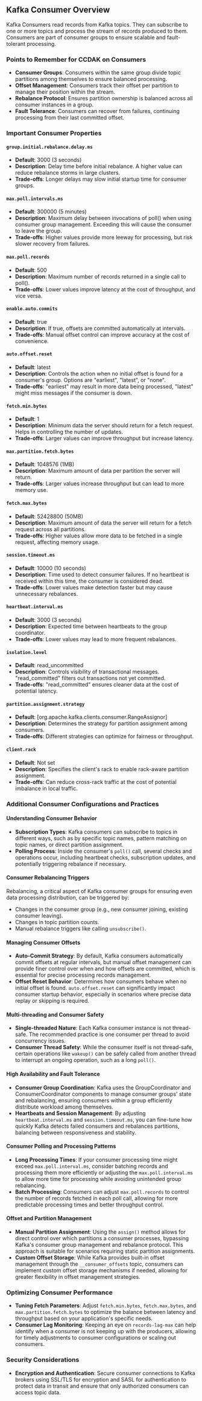## Kafka Consumer Overview

Kafka Consumers read records from Kafka topics. They can subscribe to one or more topics and process the stream of records produced to them. Consumers are part of consumer groups to ensure scalable and fault-tolerant processing.

### Points to Remember for CCDAK on Consumers

- **Consumer Groups**: Consumers within the same group divide topic partitions among themselves to ensure balanced processing.
- **Offset Management**: Consumers track their offset per partition to manage their position within the stream.
- **Rebalance Protocol**: Ensures partition ownership is balanced across all consumer instances in a group.
- **Fault Tolerance**: Consumers can recover from failures, continuing processing from their last committed offset.

### Important Consumer Properties

#### `group.initial.rebalance.delay.ms`
- **Default**: 3000 (3 seconds)
- **Description**: Delay time before initial rebalance. A higher value can reduce rebalance storms in large clusters.
- **Trade-offs**: Longer delays may slow initial startup time for consumer groups.

#### `max.poll.intervals.ms`
- **Default**: 300000 (5 minutes)
- **Description**: Maximum delay between invocations of poll() when using consumer group management. Exceeding this will cause the consumer to leave the group.
- **Trade-offs**: Higher values provide more leeway for processing, but risk slower recovery from failures.

#### `max.poll.records`
- **Default**: 500
- **Description**: Maximum number of records returned in a single call to poll().
- **Trade-offs**: Lower values improve latency at the cost of throughput, and vice versa.

#### `enable.auto.commits`
- **Default**: true
- **Description**: If true, offsets are committed automatically at intervals.
- **Trade-offs**: Manual offset control can improve accuracy at the cost of convenience.

#### `auto.offset.reset`
- **Default**: latest
- **Description**: Controls the action when no initial offset is found for a consumer's group. Options are "earliest", "latest", or "none".
- **Trade-offs**: "earliest" may result in more data being processed, "latest" might miss messages if the consumer is down.

#### `fetch.min.bytes`
- **Default**: 1
- **Description**: Minimum data the server should return for a fetch request. Helps in controlling the number of updates.
- **Trade-offs**: Larger values can improve throughput but increase latency.

#### `max.partition.fetch.bytes`
- **Default**: 1048576 (1MB)
- **Description**: Maximum amount of data per partition the server will return.
- **Trade-offs**: Larger values increase throughput but can lead to more memory use.

#### `fetch.max.bytes`
- **Default**: 52428800 (50MB)
- **Description**: Maximum amount of data the server will return for a fetch request across all partitions.
- **Trade-offs**: Higher values allow more data to be fetched in a single request, affecting memory usage.

#### `session.timeout.ms`
- **Default**: 10000 (10 seconds)
- **Description**: Time used to detect consumer failures. If no heartbeat is received within this time, the consumer is considered dead.
- **Trade-offs**: Lower values make detection faster but may cause unnecessary rebalances.

#### `heartbeat.interval.ms`
- **Default**: 3000 (3 seconds)
- **Description**: Expected time between heartbeats to the group coordinator.
- **Trade-offs**: Lower values may lead to more frequent rebalances.

#### `isolation.level`
- **Default**: read_uncommitted
- **Description**: Controls visibility of transactional messages. "read_committed" filters out transactions not yet committed.
- **Trade-offs**: "read_committed" ensures cleaner data at the cost of potential latency.

#### `partition.assignment.strategy`
- **Default**: [org.apache.kafka.clients.consumer.RangeAssignor]
- **Description**: Determines the strategy for partition assignment among consumers.
- **Trade-offs**: Different strategies can optimize for fairness or throughput.

#### `client.rack`
- **Default**: Not set
- **Description**: Specifies the client's rack to enable rack-aware partition assignment.
- **Trade-offs**: Can reduce cross-rack traffic at the cost of potential imbalance in local traffic.

### Additional Consumer Configurations and Practices

#### Understanding Consumer Behavior

- **Subscription Types**: Kafka consumers can subscribe to topics in different ways, such as by specific topic names, pattern matching on topic names, or direct partition assignment.
- **Polling Process**: Inside the consumer's `poll()` call, several checks and operations occur, including heartbeat checks, subscription updates, and potentially triggering rebalance if necessary.

#### Consumer Rebalancing Triggers

Rebalancing, a critical aspect of Kafka consumer groups for ensuring even data processing distribution, can be triggered by:
- Changes in the consumer group (e.g., new consumer joining, existing consumer leaving).
- Changes in topic partition counts.
- Manual rebalance triggers like calling `unsubscribe()`.

#### Managing Consumer Offsets

- **Auto-Commit Strategy**: By default, Kafka consumers automatically commit offsets at regular intervals, but manual offset management can provide finer control over when and how offsets are committed, which is essential for precise processing records management.
- **Offset Reset Behavior**: Determines how consumers behave when no initial offset is found. `auto.offset.reset` can significantly impact consumer startup behavior, especially in scenarios where precise data replay or skipping is required.

#### Multi-threading and Consumer Safety

- **Single-threaded Nature**: Each Kafka consumer instance is not thread-safe. The recommended practice is one consumer per thread to avoid concurrency issues.
- **Consumer Thread Safety**: While the consumer itself is not thread-safe, certain operations like `wakeup()` can be safely called from another thread to interrupt an ongoing operation, such as a long `poll()`.

#### High Availability and Fault Tolerance

- **Consumer Group Coordination**: Kafka uses the GroupCoordinator and ConsumerCoordinator components to manage consumer groups' state and rebalancing, ensuring consumers within a group efficiently distribute workload among themselves.
- **Heartbeats and Session Management**: By adjusting `heartbeat.interval.ms` and `session.timeout.ms`, you can fine-tune how quickly Kafka detects failed consumers and rebalances partitions, balancing between responsiveness and stability.

#### Consumer Polling and Processing Patterns

- **Long Processing Times**: If your consumer processing time might exceed `max.poll.interval.ms`, consider batching records and processing them more efficiently or adjusting the `max.poll.interval.ms` to allow more time for processing while avoiding unintended group rebalancing.
- **Batch Processing**: Consumers can adjust `max.poll.records` to control the number of records fetched in each poll call, allowing for more predictable processing times and better throughput control.

#### Offset and Partition Management

- **Manual Partition Assignment**: Using the `assign()` method allows for direct control over which partitions a consumer processes, bypassing Kafka's consumer group management and rebalance protocol. This approach is suitable for scenarios requiring static partition assignments.
- **Custom Offset Storage**: While Kafka provides built-in offset management through the `__consumer_offsets` topic, consumers can implement custom offset storage mechanisms if needed, allowing for greater flexibility in offset management strategies.

### Optimizing Consumer Performance

- **Tuning Fetch Parameters**: Adjust `fetch.min.bytes`, `fetch.max.bytes`, and `max.partition.fetch.bytes` to optimize the balance between latency and throughput based on your application's specific needs.
- **Consumer Lag Monitoring**: Keeping an eye on `records-lag-max` can help identify when a consumer is not keeping up with the producers, allowing for timely adjustments to consumer configurations or scaling out consumers.

### Security Considerations

- **Encryption and Authentication**: Secure consumer connections to Kafka brokers using SSL/TLS for encryption and SASL for authentication to protect data in transit and ensure that only authorized consumers can access topic data.
